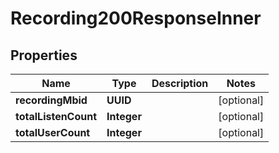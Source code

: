 

# Recording200ResponseInner


## Properties

| Name | Type | Description | Notes |
|------------ | ------------- | ------------- | -------------|
|**recordingMbid** | **UUID** |  |  [optional] |
|**totalListenCount** | **Integer** |  |  [optional] |
|**totalUserCount** | **Integer** |  |  [optional] |



